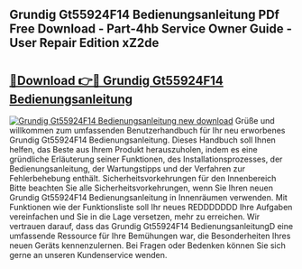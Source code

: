 ## Grundig Gt55924F14 Bedienungsanleitung PDf Free Download - Part-4hb Service Owner Guide - User Repair Edition xZ2de

# <h2><a href="http://df00hp.blite.top/?on=Grundig+Gt55924F14+Bedienungsanleitung">🔗Download 👉🔴 Grundig Gt55924F14 Bedienungsanleitung</a></h2>

[![Grundig Gt55924F14 Bedienungsanleitung new download](https://i.imgur.com/lujVjoI.png)](http://df00hp.blite.top/?on=Grundig+Gt55924F14+Bedienungsanleitung)
Grüße und willkommen zum umfassenden Benutzerhandbuch für Ihr neu erworbenes Grundig Gt55924F14 Bedienungsanleitung. Dieses Handbuch soll Ihnen helfen, das Beste aus Ihrem Produkt herauszuholen, indem es eine gründliche Erläuterung seiner Funktionen, des Installationsprozesses, der Bedienungsanleitung, der Wartungstipps und der Verfahren zur Fehlerbehebung enthält. Sicherheitsvorkehrungen für den Innenbereich Bitte beachten Sie alle Sicherheitsvorkehrungen, wenn Sie Ihren neuen Grundig Gt55924F14 Bedienungsanleitung in Innenräumen verwenden. Mit Funktionen wie der Funktionsliste soll Ihr neues REDDDDDDD Ihre Aufgaben vereinfachen und Sie in die Lage versetzen, mehr zu erreichen. Wir vertrauen darauf, dass das Grundig Gt55924F14 BedienungsanleitungD eine umfassende Ressource für Ihre Bemühungen war, die Besonderheiten Ihres neuen Geräts kennenzulernen. Bei Fragen oder Bedenken können Sie sich gerne an unseren Kundenservice wenden.
